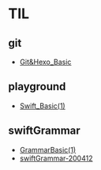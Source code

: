 # TIL

## git
* [Git&Hexo_Basic](https://github.com/jwlee07/TIL/blob/master/git/200408-basic_git.md)

## playground
* [Swift_Basic(1)](https://github.com/jwlee07/TIL/blob/master/playground/200410_playground.md)

## swiftGrammar
* [GrammarBasic(1)](https://github.com/jwlee07/TIL/blob/master/swiftGrammar/GrammarBasic_1.md)
* [swiftGrammar-200412](https://github.com/jwlee07/TIL/blob/master/swiftGrammar/swiftGrammar-200412.md)

